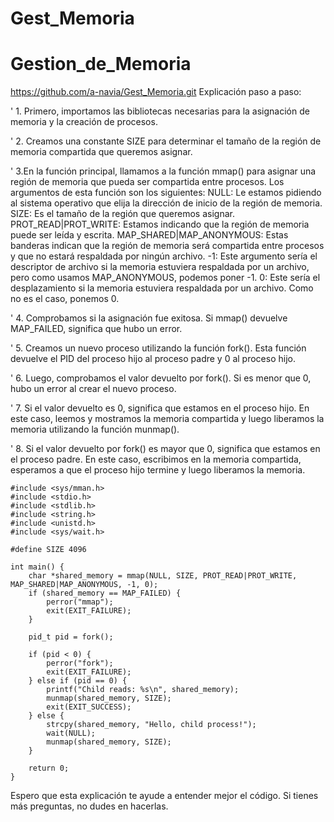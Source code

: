 # Gest_Memoria
# Gestion_de_Memoria
https://github.com/a-navia/Gest_Memoria.git
Explicación paso a paso:

   ' 1. Primero, importamos las bibliotecas necesarias para la asignación de memoria y la creación de procesos.

   ' 2. Creamos una constante SIZE para determinar el tamaño de la región de memoria compartida que queremos asignar.

  '  3.En la función principal, llamamos a la función mmap() para asignar una región de memoria que pueda ser compartida entre procesos. Los argumentos de esta función son los siguientes:
        NULL: Le estamos pidiendo al sistema operativo que elija la dirección de inicio de la región de memoria.
        SIZE: Es el tamaño de la región que queremos asignar.
        PROT_READ|PROT_WRITE: Estamos indicando que la región de memoria puede ser leída y escrita.
        MAP_SHARED|MAP_ANONYMOUS: Estas banderas indican que la región de memoria será compartida entre procesos y que no estará respaldada por ningún archivo.
        -1: Este argumento sería el descriptor de archivo si la memoria estuviera respaldada por un archivo, pero como usamos MAP_ANONYMOUS, podemos poner -1.
        0: Este sería el desplazamiento si la memoria estuviera respaldada por un archivo. Como no es el caso, ponemos 0.

'    4. Comprobamos si la asignación fue exitosa. Si mmap() devuelve MAP_FAILED, significa que hubo un error.

'    5. Creamos un nuevo proceso utilizando la función fork(). Esta función devuelve el PID del proceso hijo al proceso padre y 0 al proceso hijo.

 '   6. Luego, comprobamos el valor devuelto por fork(). Si es menor que 0, hubo un error al crear el nuevo proceso.

'    7. Si el valor devuelto es 0, significa que estamos en el proceso hijo. En este caso, leemos y mostramos la memoria compartida y luego liberamos la memoria utilizando la función munmap().

'    8. Si el valor devuelto por fork() es mayor que 0, significa que estamos en el proceso padre. En este caso, escribimos en la memoria compartida, esperamos a que el proceso hijo termine y luego liberamos la memoria.
```
#include <sys/mman.h>
#include <stdio.h>
#include <stdlib.h>
#include <string.h>
#include <unistd.h>
#include <sys/wait.h>

#define SIZE 4096

int main() {
    char *shared_memory = mmap(NULL, SIZE, PROT_READ|PROT_WRITE, MAP_SHARED|MAP_ANONYMOUS, -1, 0);
    if (shared_memory == MAP_FAILED) {
        perror("mmap");
        exit(EXIT_FAILURE);
    }

    pid_t pid = fork();

    if (pid < 0) {
        perror("fork");
        exit(EXIT_FAILURE);
    } else if (pid == 0) {
        printf("Child reads: %s\n", shared_memory);
        munmap(shared_memory, SIZE);
        exit(EXIT_SUCCESS);
    } else {
        strcpy(shared_memory, "Hello, child process!");
        wait(NULL);
        munmap(shared_memory, SIZE);
    }

    return 0;
}
```   
Espero que esta explicación te ayude a entender mejor el código. Si tienes más preguntas, no dudes en hacerlas.
